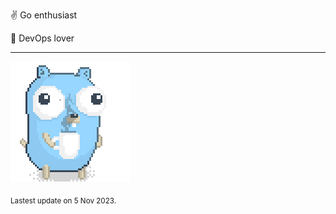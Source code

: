 :v: Go enthusiast

:muscle: DevOps lover

---

![Image alt text](/images/gopher_with_coffee.gif)


<sub>Lastest update on 5 Nov 2023.</sub>
